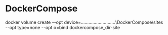 # DockerCompose
docker volume create --opt device=...........................\DockerCompose\sites --opt type=none --opt o=bind dockercompose_dir-site
